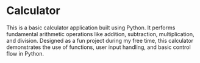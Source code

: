 # Calculator
This is a basic calculator application built using Python. It performs fundamental arithmetic operations like addition, subtraction, multiplication, and division. Designed as a fun project during my free time, this calculator demonstrates the use of functions, user input handling, and basic control flow in Python.

